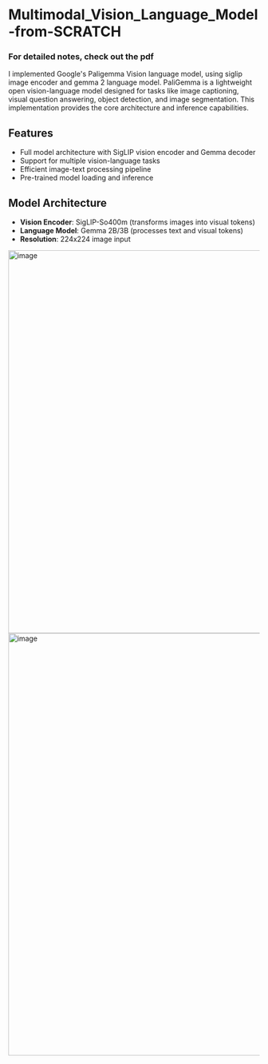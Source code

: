 # Multimodal_Vision_Language_Model-from-SCRATCH
### For detailed notes, check out the pdf

I implemented Google's Paligemma Vision language model, using siglip image encoder and gemma 2 language model.
PaliGemma is a lightweight open vision-language model designed for tasks like image captioning, visual question answering, object detection, and image segmentation. This implementation provides the core architecture and inference capabilities.

## Features

- Full model architecture with SigLIP vision encoder and Gemma decoder
- Support for multiple vision-language tasks
- Efficient image-text processing pipeline
- Pre-trained model loading and inference

## Model Architecture

- **Vision Encoder**: SigLIP-So400m (transforms images into visual tokens)
- **Language Model**: Gemma 2B/3B (processes text and visual tokens)
- **Resolution**: 224x224 image input


<img width="1106" height="767" alt="image" src="https://github.com/user-attachments/assets/1953bf42-2fd7-4af3-8dae-6b1d77de71be" />

<img width="598" height="846" alt="image" src="https://github.com/user-attachments/assets/06b84859-22da-4ee7-8a20-2696a1ed6453" />
